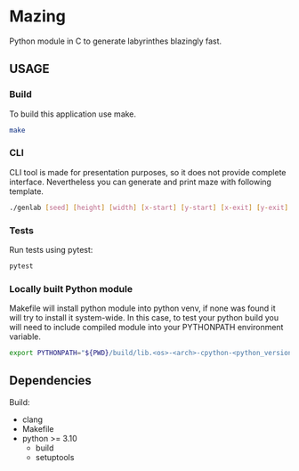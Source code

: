 # Mazing

Python module in C to generate labyrinthes blazingly fast.

## USAGE

### Build

To build this application use make.
```bash
make
```

### CLI

CLI tool is made for presentation purposes, so it does not provide complete interface. Nevertheless you can generate and print maze with following template.
```bash
./genlab [seed] [height] [width] [x-start] [y-start] [x-exit] [y-exit]
```

### Tests

Run tests using pytest:

```bash
pytest
```

### Locally built Python module

Makefile will install python module into python venv, if none was found it will try to install it system-wide. In this case, to test your python build you will need to include compiled module into your PYTHONPATH environment variable.

```bash
export PYTHONPATH="${PWD}/build/lib.<os>-<arch>-cpython-<python_version>:${PYTHONPATH}"
```

## Dependencies

Build:

* clang
* Makefile
* python >= 3.10
    - build
    - setuptools
